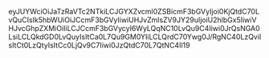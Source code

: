 eyJUYWciOiJaTzRaVTc2NTkiLCJGYXZvcml0ZSBicmF3bGVyIjoi0KjQtdC70LvQuCIsIk5hbWUiOiJCcmF3bGVyIiwiUHJvZmlsZV9JY29uIjoiU2hlbGx5IiwiVHJvcGhpZXMiOiIiLCJCcmF3bGVycyI6WyLQqNC10LvQu9C4Iiwi0JrQsNGA0LsiLCLQkdGD0LvQuyIsItCa0L7Qu9GM0YIiLCLQrdC70Ywg0J/RgNC40LzQviIsItCt0LzQtyIsItCc0LjQv9C7Iiwi0JzQtdC70L7QtNC4Il19